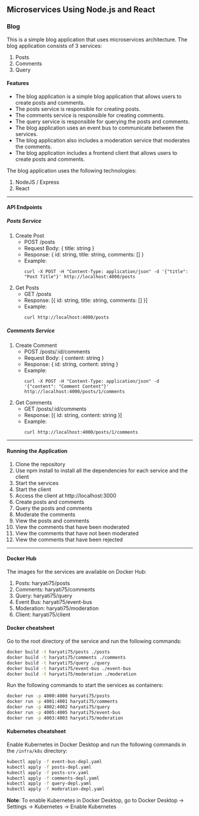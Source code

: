 ## Microservices Using Node.js and React
### Blog
This is a simple blog application that uses microservices architecture. The blog application consists of 3 services:
1. Posts
2. Comments
3. Query

#### Features
* The blog application is a simple blog application that allows users to create posts and comments. 
* The posts service is responsible for creating posts.
* The comments service is responsible for creating comments.
* The query service is responsible for querying the posts and comments.
* The blog application uses an event bus to communicate between the services.
* The blog application also includes a moderation service that moderates the comments.
* The blog application includes a frontend client that allows users to create posts and comments.

The blog application uses the following technologies:
1. NodeJS / Express
2. React
---

#### API Endpoints
##### Posts Service
1. Create Post
   - POST /posts
   - Request Body: { title: string }
   - Response: { id: string, title: string, comments: [] }
   - Example: 
     ```
     curl -X POST -H "Content-Type: application/json" -d '{"title": "Post Title"}' http://localhost:4000/posts
     ```
2. Get Posts
    - GET /posts
    - Response: [{ id: string, title: string, comments: [] }]
    - Example: 
      ```
      curl http://localhost:4000/posts
      ```

##### Comments Service
1. Create Comment
    - POST /posts/:id/comments
    - Request Body: { content: string }
    - Response: { id: string, content: string }
    - Example: 
      ```
      curl -X POST -H "Content-Type: application/json" -d '{"content": "Comment Content"}' http://localhost:4000/posts/1/comments
      ```
2. Get Comments
    - GET /posts/:id/comments
    - Response: [{ id: string, content: string }]
    - Example: 
      ```
      curl http://localhost:4000/posts/1/comments
      ```
      
---
#### Running the Application
1. Clone the repository
2. Use npm install to install all the dependencies for each service and the client
3. Start the services 
4. Start the client
5. Access the client at http://localhost:3000
6. Create posts and comments
7. Query the posts and comments
8. Moderate the comments
9. View the posts and comments
10. View the comments that have been moderated
11. View the comments that have not been moderated
12. View the comments that have been rejected

---


#### Docker Hub
The images for the services are available on Docker Hub:
1. Posts: haryati75/posts
2. Comments: haryati75/comments
3. Query: haryati75/query
4. Event Bus: haryati75/event-bus
5. Moderation: haryati75/moderation
6. Client: haryati75/client

#### Docker cheatsheet
Go to the root directory of the service and run the following commands:
```bash
docker build -t haryati75/posts ./posts
docker build -t haryati75/comments ./comments
docker build -t haryati75/query ./query
docker build -t haryati75/event-bus ./event-bus
docker build -t haryati75/moderation ./moderation
```

Run the following commands to start the services as containers:
```bash
docker run -p 4000:4000 haryati75/posts
docker run -p 4001:4001 haryati75/comments
docker run -p 4002:4002 haryati75/query
docker run -p 4005:4005 haryati75/event-bus
docker run -p 4003:4003 haryati75/moderation
```

#### Kubernetes cheatsheet
Enable Kubernetes in Docker Desktop and run the following commands in the ```/infra/k8s``` directory:
```bash
kubectl apply -f event-bus-depl.yaml
kubectl apply -f posts-depl.yaml
kubectl apply -f posts-srv.yaml
kubectl apply -f comments-depl.yaml
kubectl apply -f query-depl.yaml
kubectl apply -f moderation-depl.yaml
```

__Note__: To enable Kubernetes in Docker Desktop, go to Docker Desktop -> Settings -> Kubernetes -> Enable Kubernetes
